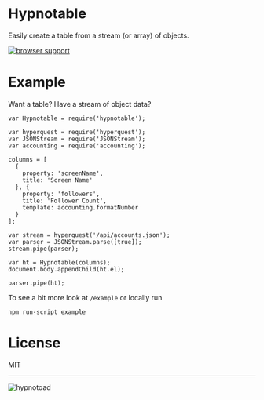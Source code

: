 # Hypnotable #

Easily create a table from a stream (or array) of objects.

[![browser support](https://ci.testling.com/davidguttman/hypnotable.png)
](https://ci.testling.com/davidguttman/hypnotable)

# Example #

Want a table? Have a stream of object data?

    var Hypnotable = require('hypnotable');

    var hyperquest = require('hyperquest');
    var JSONStream = require('JSONStream');
    var accounting = require('accounting');

    columns = [
      {
        property: 'screenName',
        title: 'Screen Name'
      }, {
        property: 'followers',
        title: 'Follower Count',
        template: accounting.formatNumber
      }
    ];

    var stream = hyperquest('/api/accounts.json');
    var parser = JSONStream.parse([true]);
    stream.pipe(parser);

    var ht = Hypnotable(columns);
    document.body.appendChild(ht.el);

    parser.pipe(ht);

To see a bit more look at `/example` or locally run

    npm run-script example

# License #

MIT

---

![hypnotoad](http://i.imgur.com/1faEnTz.gif)